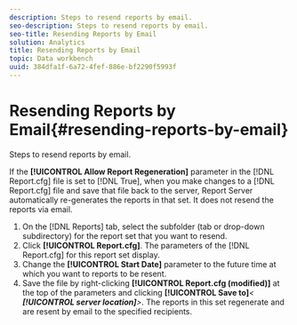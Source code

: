 ```yaml
---
description: Steps to resend reports by email.
seo-description: Steps to resend reports by email.
seo-title: Resending Reports by Email
solution: Analytics
title: Resending Reports by Email
topic: Data workbench
uuid: 384dfa1f-6a72-4fef-886e-bf2290f5993f
---
```


# Resending Reports by Email{#resending-reports-by-email}

Steps to resend reports by email.

If the **[!UICONTROL Allow Report Regeneration]** parameter in the [!DNL Report.cfg] file is set to [!DNL True], when you make changes to a [!DNL Report.cfg] file and save that file back to the server, Report Server automatically re-generates the reports in that set. It does not resend the reports via email. 

1. On the [!DNL Reports] tab, select the subfolder (tab or drop-down subdirectory) for the report set that you want to resend.
1. Click **[!UICONTROL Report.cfg]**. The parameters of the [!DNL Report.cfg] for this report set display.
1. Change the **[!UICONTROL Start Date]** parameter to the future time at which you want to reports to be resent.
1. Save the file by right-clicking **[!UICONTROL Report.cfg (modified)]** at the top of the parameters and clicking **[!UICONTROL Save to]***< **[!UICONTROL server location]**>*.
The reports in this set regenerate and are resent by email to the specified recipients. 
